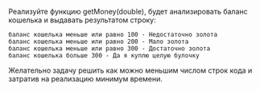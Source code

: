Реализуйте функцию getMoney(double), будет анализировать баланс кошелька и выдавать результатом строку:

```
баланс кошелька меньше или равно 100 - Недостаточно золота
баланс кошелька меньше или равно 200 - Мало золота
баланс кошелька меньше или равно 300 - Достаточно золота
баланс кошелька больше 300 - Да я куплю целую булочку
```

Желательно задачу решить как можно меньшим числом строк кода и затратив на реализацию минимум времени.